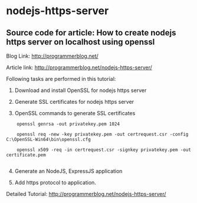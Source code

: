 # nodejs-https-server


## Source code for article: How to create nodejs https server on localhost using openssl

Blog Link: http://programmerblog.net/

Article link: http://programmerblog.net/nodejs-https-server/

Following tasks are performed in this tutorial:

1. Download and install OpenSSL for nodejs https server

2. Generate SSL certificates for nodejs https server

3. OpenSSL commands to generate SSL certificates
 
  ``` 
      openssl genrsa -out privatekey.pem 1024
      
      openssl req -new -key privatekey.pem -out certrequest.csr -config C:\OpenSSL-Win64\bin\openssl.cfg
      
      openssl x509 -req -in certrequest.csr -signkey privatekey.pem -out certificate.pem 
      
  ```
  4. Generate an NodeJS, ExpressJS application
  
  5. Add https protocol to application.
  
  Detailed Tutorial: http://programmerblog.net/nodejs-https-server/
  
  
